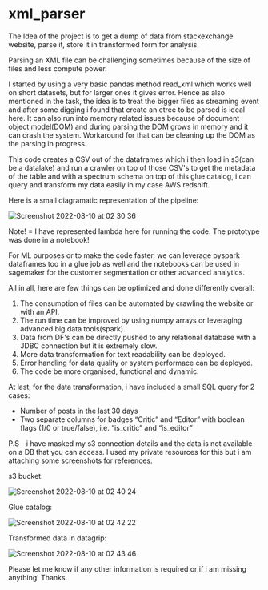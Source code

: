 # xml_parser

The Idea of the project is to get a dump of data from stackexchange website, parse it, store it in transformed form for analysis.

Parsing an XML file can be challenging sometimes because of the size of files and less compute power.

I started by using a very basic pandas method read_xml which works well on short datasets, but for larger ones it gives error. Hence as also mentioned in the task, the idea is to treat the bigger files as streaming event and after some digging i found that create an etree to be parsed is ideal here. It can also run into memory related issues because of document object model(DOM) and during parsing the DOM grows in memory and it can crash the system. Workaround for that can be cleaning up the DOM as the parsing in progress.

This code creates a CSV out of the dataframes which i then load in s3(can be a datalake) and run a crawler on top of those CSV's to get the metadata of the table and with a spectrum schema on top of this glue catalog, i can query and transform my data easily in my case AWS redshift.

Here is a small diagramatic representation of the pipeline:

![Screenshot 2022-08-10 at 02 30 36](https://user-images.githubusercontent.com/49339348/183784768-4c059c1b-ddf3-413b-949e-ed5256dc8302.png)

Note! = I have represented lambda here for running the code. The prototype was done in a notebook! 

For ML purposes or to make the code faster, we can leverage pyspark dataframes too in a glue job as well and the notebooks can be used in sagemaker for the customer segmentation or other advanced analytics.


All in all, here are few things can be optimized and done differently overall:

1) The consumption of files can be automated by crawling the website or with an API.
2) The run time can be improved by using numpy arrays or leveraging advanced big data tools(spark).
3) Data from DF's can be directly pushed to any relational database with a JDBC connection but it is extremely slow.
4) More data transformation for text readability can be deployed.
5) Error handling for data quality or system performace can be deployed.
6) The code be more organised, functional and dynamic.

At last, for the data transformation, i have included a small SQL query for 2 cases:

 - Number of posts in the last 30 days
 - Two separate columns for badges “Critic” and “Editor” with boolean flags (1/0 or true/false),
i.e. “is_critic” and “is_editor”

P.S - i have masked my s3 connection details and the data is not available on a DB that you can access. I used my private resources for this but i am attaching some screenshots for references.

s3 bucket: 


![Screenshot 2022-08-10 at 02 40 24](https://user-images.githubusercontent.com/49339348/183785705-225971a3-c595-4811-9991-f3c654e7c835.png)


Glue catalog: 

![Screenshot 2022-08-10 at 02 42 22](https://user-images.githubusercontent.com/49339348/183785843-87debc53-a08d-4da5-bf2c-e9575f5e4252.png)

Transformed data in datagrip:

![Screenshot 2022-08-10 at 02 43 46](https://user-images.githubusercontent.com/49339348/183786040-7d52abc8-d36a-4848-8c18-0c228e856229.png)


Please let me know if any other information is required or if i am missing anything! Thanks.










